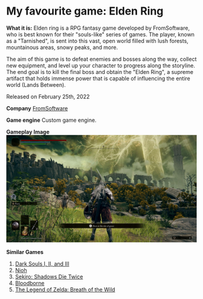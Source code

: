 # My favourite game: Elden Ring

**What it is:**
Elden ring is a RPG fantasy game developed by FromSoftware, who is best known for their "souls-like" series of games. The player, known as a "Tarnished", is sent into this vast, open world filled with lush forests, mountainous areas, snowy peaks, and more. 

The aim of this game is to defeat enemies and bosses along the way, collect new equipment, and level up your character to progress along the storyline. The end goal is to kill the final boss and obtain the "Elden Ring", a supreme artifact that holds immense power that is capable of influencing the entire world (Lands Between).

Released on February 25th, 2022

**Company**
[FromSoftware](https://www.fromsoftware.jp/ww/)

**Game engine**
Custom game engine.

**Gameplay Image**
![Gameplay image](../eldenring-1.jpg)

**Similar Games**
1. [Dark Souls I, II, and III](https://www.fromsoftware.jp/ww/)
2. [Nioh](https://teamninja-studio.com/)
3. [Sekiro: Shadows Die Twice](https://www.fromsoftware.jp/ww/)
4. [Bloodborne](https://www.fromsoftware.jp/ww/)
5. [The Legend of Zelda: Breath of the Wild](https://www.zelda.com/)